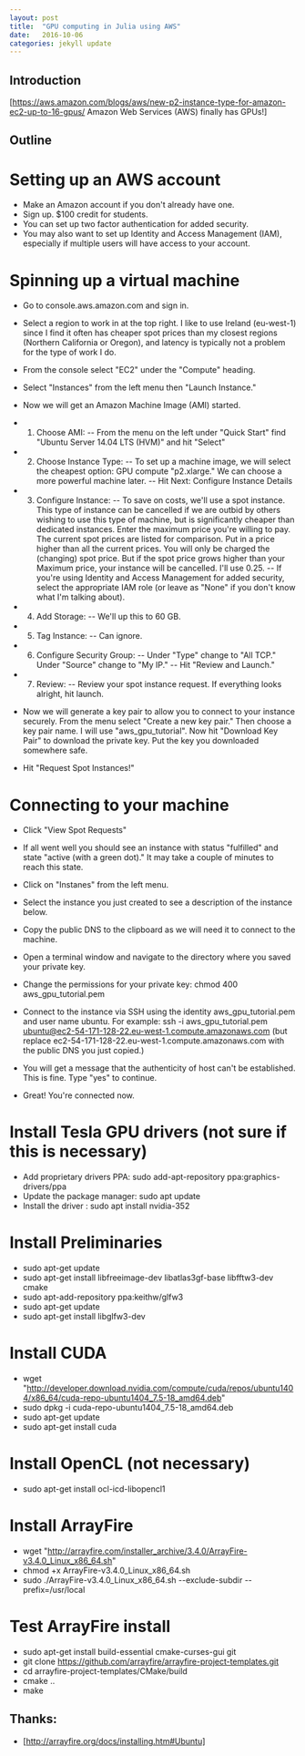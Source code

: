 ```yaml
---
layout: post
title:  "GPU computing in Julia using AWS"
date:   2016-10-06 
categories: jekyll update
---
```


## Introduction 
[https://aws.amazon.com/blogs/aws/new-p2-instance-type-for-amazon-ec2-up-to-16-gpus/ Amazon Web Services (AWS) finally has GPUs!]



## Outline 

# Setting up an AWS account

- Make an Amazon account if you don't already have one. 
- Sign up. $100 credit for students. 
- You can set up two factor authentication for added security. 
- You may also want to set up Identity and Access Management (IAM), especially if multiple users will have access to your account. 





# Spinning up a virtual machine 
- Go to console.aws.amazon.com and sign in. 
- Select a region to work in at the top right. I like to use Ireland (eu-west-1) since I find it often has cheaper spot prices than my closest regions (Northern California or Oregon), and latency is typically not a problem for the type of work I do. 
- From the console select "EC2" under the "Compute" heading. 
- Select "Instances" from the left menu then "Launch Instance."
- Now we will get an Amazon Machine Image (AMI) started. 

- 1. Choose AMI: 
-- From the menu on the left under "Quick Start" find "Ubuntu Server 14.04 LTS (HVM)" and hit "Select"

- 2. Choose Instance Type: 
-- To set up a machine image, we will select the cheapest option: GPU compute "p2.xlarge." We can choose a more powerful machine later. 
-- Hit Next: Configure Instance Details

- 3. Configure Instance: 
-- To save on costs, we'll use a spot instance. This type of instance can be cancelled if we are outbid by others wishing to use this type of machine, but is significantly cheaper than dedicated instances. Enter the maximum price you're willing to pay. The current spot prices are listed for comparison. Put in a price higher than all the current prices. You will only be charged the (changing) spot price. But if the spot price grows higher than your Maximum price, your instance will be cancelled. I'll use 0.25. 
-- If you're using Identity and Access Management for added security, select the appropriate IAM role (or leave as "None" if you don't know what I'm talking about). 

- 4. Add Storage: 
-- We'll up this to 60 GB. 

- 5. Tag Instance:
-- Can ignore. 

- 6. Configure Security Group: 
-- Under "Type" change to "All TCP." Under "Source" change to "My IP."
-- Hit "Review and Launch."

- 7. Review: 
-- Review your spot instance request. If everything looks alright, hit launch. 

- Now we will generate a key pair to allow you to connect to your instance securely. From the menu select "Create a new key pair." Then choose a key pair name. I will use "aws_gpu_tutorial". Now hit "Download Key Pair" to download the private key. Put the key you downloaded somewhere safe. 

 - Hit "Request Spot Instances!"





 # Connecting to your machine 

 - Click "View Spot Requests"
 - If all went well you should see an instance with status "fulfilled" and state "active (with a green dot)." It may take a couple of minutes to reach this state. 
 - Click on "Instanes" from the left menu. 
 - Select the instance you just created to see a description of the instance below.  
 - Copy the public DNS to the clipboard as we will need it to connect to the machine. 

 - Open a terminal window and navigate to the directory where you saved your private key. 
 - Change the permissions for your private key: chmod 400 aws_gpu_tutorial.pem 
 - Connect to the instance via SSH using the identity aws_gpu_tutorial.pem and user name ubuntu. For example: ssh -i aws_gpu_tutorial.pem ubuntu@ec2-54-171-128-22.eu-west-1.compute.amazonaws.com (but replace ec2-54-171-128-22.eu-west-1.compute.amazonaws.com with the public DNS you just copied.)
 - You will get a message that the authenticity of host can't be established. This is fine. Type "yes" to continue. 
 - Great! You're connected now. 







 # Install Tesla GPU drivers (not sure if this is necessary)

 - Add proprietary drivers PPA: sudo add-apt-repository ppa:graphics-drivers/ppa
 - Update the package manager: sudo apt update 
 - Install the driver : sudo apt install nvidia-352

 # Install Preliminaries  

 - sudo apt-get update
 - sudo apt-get install libfreeimage-dev libatlas3gf-base libfftw3-dev cmake
 - sudo apt-add-repository ppa:keithw/glfw3
 - sudo apt-get update
 - sudo apt-get install libglfw3-dev 

 # Install CUDA 
 - wget "http://developer.download.nvidia.com/compute/cuda/repos/ubuntu1404/x86_64/cuda-repo-ubuntu1404_7.5-18_amd64.deb"
 - sudo dpkg -i cuda-repo-ubuntu1404_7.5-18_amd64.deb
 - sudo apt-get update
 - sudo apt-get install cuda 

 # Install OpenCL (not necessary)
 - sudo apt-get install ocl-icd-libopencl1

 # Install ArrayFire 
 - wget "http://arrayfire.com/installer_archive/3.4.0/ArrayFire-v3.4.0_Linux_x86_64.sh"
 - chmod +x ArrayFire-v3.4.0_Linux_x86_64.sh
 - sudo ./ArrayFire-v3.4.0_Linux_x86_64.sh --exclude-subdir --prefix=/usr/local

 # Test ArrayFire install
 - sudo apt-get install build-essential cmake-curses-gui git
 - git clone https://github.com/arrayfire/arrayfire-project-templates.git
 - cd arrayfire-project-templates/CMake/build
 - cmake ..
 - make



## Thanks: 
- [http://arrayfire.org/docs/installing.htm#Ubuntu]
